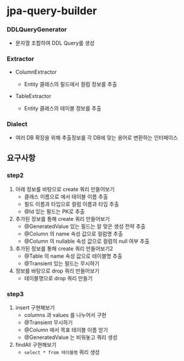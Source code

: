 # jpa-query-builder

### DDLQueryGenerator
- 문자열 조합하여 DDL Query를 생성

### Extractor
- ColumnExtractor
  - Entity 클래스의 필드에서 컬럼 정보를 추출

- TableExtractor 
  - Entity 클래스의 테이블 정보를 추출

### Dialect
- 여러 DB 확장을 위해 추출정보를 각 DB에 맞는 용어로 변환하는 인터페이스

## 요구사항
### step2
1. 아래 정보를 바탕으로 create 쿼리 만들어보기
    - 클래스 이름으로 에서 테이블 이름 추출
    - 필드 이름과 타입으로 컬럼 이름과 타입 추출
    - @Id 있는 필드는 PK로 추출
2. 추가된 정보를 통해 create 쿼리 만들어보기
    - @GeneratedValue 있는 필드는 알 맞은 생성 전략 추출
    - @Column 의 name 속성 값으로 컬럼명 추출
    - @Column 의 nullable 속성 값으로 컬럼의 null 여부 추출
3. 추가된 정보를 통해 create 쿼리 만들어보기2
    - @Table 의 name 속성 값으로 테이블명 추출
    - @Transient 있는 필드는 무시하기
4. 정보를 바탕으로 drop 쿼리 만들어보기
    - 테이블명으로 drop 쿼리 만들기

### step3
1. insert 구현해보기
   - columns 과 values 를 나누어서 구현
   - @Transient 무시하기
   - @Column 에서 목표 테이블 이름 얻기
   - @GeneratedValue 는 비워놓고 쿼리 생성
2. findAll 구현해보기
   - `select * from 테이블명` 쿼리 생성
